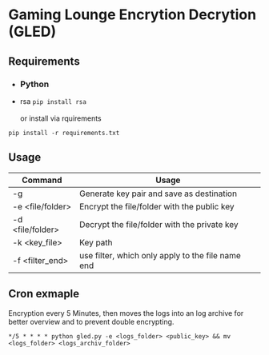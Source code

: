 # Gaming Lounge Encrytion Decrytion (GLED)

## Requirements

- ### Python
- rsa `pip install rsa`<br><br>
  or install via rquirements

```
pip install -r requirements.txt
```

## Usage

| Command          | Usage                                             |
| ---------------- | ------------------------------------------------- |
| -g <destination> | Generate key pair and save as destination         |
| -e <file/folder> | Encrypt the file/folder with the public key       |
| -d <file/folder> | Decrypt the file/folder with the private key      |
| -k <key_file>    | Key path                                          |
| -f <filter_end>  | use filter, which only apply to the file name end |

## Cron exmaple

Encryption every 5 Minutes, then moves the logs into an log archive for better overview and to prevent double encrypting.

```
*/5 * * * * python gled.py -e <logs_folder> <public_key> && mv <logs_folder> <logs_archiv_folder>
```
